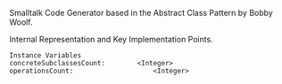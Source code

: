Smalltalk Code Generator based in the Abstract Class Pattern by Bobby Woolf.
 
Internal Representation and Key Implementation Points.

    Instance Variables
	concreteSubclassesCount:		<Integer>
	operationsCount:					<Integer>
